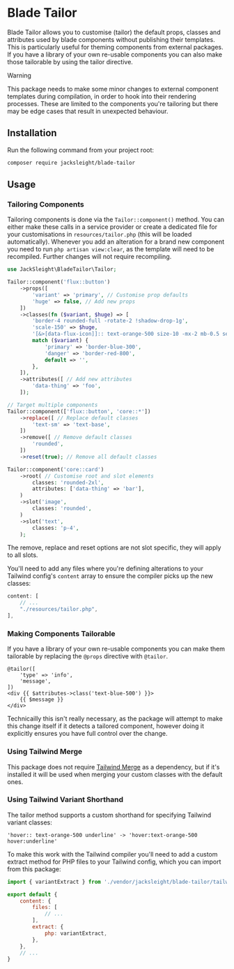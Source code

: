 # Blade Tailor

Blade Tailor allows you to customise (tailor) the default props, classes and attributes used by blade components without publishing their templates. This is particularly useful for theming components from external packages. If you have a library of your own re-usable components you can also make those tailorable by using the tailor directive.

> [!WARNING] 
> This package needs to make some minor changes to external component templates during compilation, in order to hook into their rendering processes. These are limited to the components you're tailoring but there may be edge cases that result in unexpected behaviour.

## Installation

Run the following command from your project root:

```bash
composer require jacksleight/blade-tailor
```

## Usage

### Tailoring Components

Tailoring components is done via the `Tailor::component()` method. You can either make these calls in a service provider or create a dedicated file for your customisations in `resources/tailor.php` (this will be loaded automatically). Whenever you add an alteration for a brand new component you need to run `php artisan view:clear`, as the template will need to be recompiled. Further changes will not require recompiling.

```php
use JackSleight\BladeTailor\Tailor;

Tailor::component('flux::button')
    ->props([
        'variant' => 'primary', // Customise prop defaults
        'huge' => false, // Add new props
    ])
    ->classes(fn ($variant, $huge) => [
        'border-4 rounded-full -rotate-2 !shadow-drop-1g',
        'scale-150' => $huge,
        '[&>[data-flux-icon]]:: text-orange-500 size-10 -mx-2 mb-0.5 self-end',
        match ($variant) {
            'primary' => 'border-blue-300',
            'danger' => 'border-red-800',
            default => '',
        },
    ]),
    ->attributes([ // Add new attributes
        'data-thing' => 'foo',
    ]);

// Target multiple components
Tailor::component(['flux::button', 'core::*'])
    ->replace([ // Replace default classes
        'text-sm' => 'text-base',
    ])
    ->remove([ // Remove default classes
        'rounded',
    ])
    ->reset(true); // Remove all default classes

Tailor::component('core::card')
    ->root( // Customise root and slot elements
        classes: 'rounded-2xl',
        attributes: ['data-thing' => 'bar'],
    )
    ->slot('image',
        classes: 'rounded',
    )
    ->slot('text',
        classes: 'p-4',
    );
```

The remove, replace and reset options are not slot specific, they will apply to all slots.

You'll need to add any files where you're defining alterations to your Tailwind config's `content` array to ensure the compiler picks up the new classes:

```js
content: [
    // ...
    "./resources/tailor.php",
],
```

### Making Components Tailorable

If you have a library of your own re-usable components you can make them tailorable by replacing the `@props` directive with `@tailor`.

```blade
@tailor([
    'type' => 'info',
    'message',
])
<div {{ $attributes->class('text-blue-500') }}>
    {{ $message }}
</div>
```

Technicailly this isn't really necessary, as the package will attempt to make this change itself if it detects a tailored component, however doing it explicitly ensures you have full control over the change.

### Using Tailwind Merge

This package does not require [Tailwind Merge](https://github.com/gehrisandro/tailwind-merge-laravel) as a dependency, but if it's installed it will be used when merging your custom classes with the default ones.

### Using Tailwind Variant Shorthand

The tailor method supports a custom shorthand for specifying Tailwind variant classes:

```
'hover:: text-orange-500 underline' -> 'hover:text-orange-500 hover:underline'
```

To make this work with the Tailwind compiler you'll need to add a custom extract method for PHP files to your Tailwind config, which you can import from this package:

```js
import { variantExtract } from './vendor/jacksleight/blade-tailor/tailwind.helpers.js';

export default {
    content: {
        files: [
            // ...
        ],
        extract: {
            php: variantExtract,
        },
    },
    // ...
}
```
